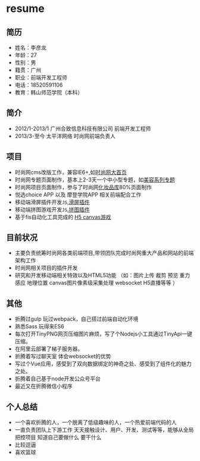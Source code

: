 # resume

## 简历   
      
- 姓名：李彦龙   
- 年龄：27   
- 性别：男    
- 籍贯：广州   
- 职业：前端开发工程师    
- 电话：18520591106   
- 教育：韩山师范学院（本科）   
    
## 简介   
    
* 2012/1-2013/1 广州合致信息科技有限公司  前端开发工程师
* 2013/3-至今 太平洋网络 时尚网前端负责人
 

## 项目   

- 时尚网cms改版工作，兼容IE6+,如[时尚网大首页](http://www.pclady.com.cn/)        
- 时尚网专题页面制作，基本上2-3天一个中小型专题，如[美容系列专题](http://www1.pclady.com.cn/beauty/missdong9pc/index.html)
- 时尚网项目页面制作，参与了时尚网[化妆品库](http://cosme.pclady.com.cn/)80%页面制作 
- 悦选choice APP 以及 摩登学院APP 相关前端配合工作
- 移动端滑屏插件开发``JS``,[滑屏插件](https://github.com/lylpixin2121/for_zj/blob/master/for_zj.js)   
- 移动端拼图游戏开发``JS``,[拼图插件](https://github.com/lylpixin2121/puzzle/blob/master/puzzle.js) 
- 基于fis自动化工具完成的 [H5 canvas游戏](http://www1.pcauto.com.cn/rav4/h5/index.html#!gtzq)
  

## 目前状况   
- 主要负责统筹时尚网各类前端项目,带领团队完成时尚网重大产品和网站的前端架构工作
- 时尚网相关项目的插件开发    
- 研究和开发移动端相关特效以及HTML5功能 （如：图片上传 裁剪 预览 重力感应 地理位置 canvas图片像素级采集处理 websocket H5直播等等 ）    
    
## 其他   
- 折腾过gulp 玩过webpack，自己搭过前端自动化环境
- 熟悉Sass 玩得来ES6        
- 每次打开TinyPNG网页压缩图片麻烦，写了个Nodejs小工具通过TinyApi一键压缩。    
- 在阿里云部署了梯子服务器。      
- 折腾着写过聊天室 体会websocket的优势
- 写过个Vue应用，感受到了双向数据绑定的神奇之处、感受到了组件化的魅力之处。
- 折腾着自己基于node开发公众号平台
- 最近又在折腾微信小程序       
   

## 个人总结    
- 一个喜欢折腾的人，一个脱离了低级趣味的人，一个热爱前端代码的人
- 一直负责团队上下游工作 天天接触设计、用户、开发、测试等等，能够从全局把控项目 知道自己要做什么 要干什么
- 比较逗逼
- 喜欢篮球
  
    

